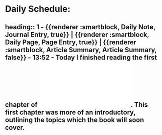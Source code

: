 # Daily Schedule:
heading:: 1
	- {{renderer :smartblock, Daily Note, Journal Entry, true}} | {{renderer :smartblock, Daily Page, Page Entry, true}} | {{renderer :smartblock, Article Summary, Article Summary, false}}
	- 13:52
		- Today I finished reading  the first chapter of ![The Anatomy of Fascism - Robert O. Paxton.pdf](../assets/The_Anatomy_of_Fascism_-_Robert_O._Paxton_1678415347321_0.pdf). This first chapter was more of an introductory, outlining the topics which the book will soon cover.
-